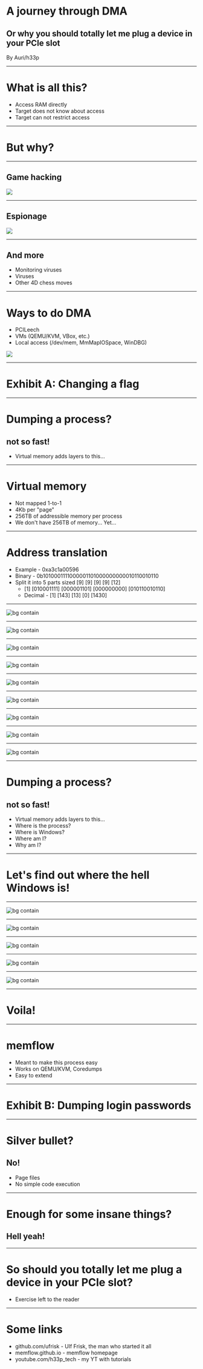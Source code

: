 <!-- class: invert -->

# A journey through DMA
## Or why you should totally let me plug a device in your PCIe slot

By Auri/h33p

---

# What is all this?

* Access RAM directly
* Target does not know about access
* Target can not restrict access

---

# But why?

---

## Game hacking

![](resources/csgo-dma-glow.webp)

---

## Espionage

![](resources/extract-credentials.webp)

---

## And more

* Monitoring viruses
* Viruses
* Other 4D chess moves

---

# Ways to do DMA

* PCILeech
* VMs (QEMU/KVM, VBox, etc.)
* Local access (/dev/mem, MmMapIOSpace, WinDBG)

![](resources/screamer-m2.png)

---

# Exhibit A: Changing a flag

---

# Dumping a process?

## not so fast!

* Virtual memory adds layers to this...

---

# Virtual memory

* Not mapped 1-to-1
* 4Kb per "page"
* 256TB of addressible memory per process
* We don't have 256TB of memory... Yet...

---

# Address translation

* Example - 0xa3c1a00596
* Binary - 0b1010001111000001101000000000010110010110
* Split it into 5 parts sized \[9\] \[9\] \[9\] \[9\] \[12\]
  * \[1\] \[010001111\] \[000001101\] \[000000000\] \[010110010110\]
  * Decimal - \[1\] \[143\] \[13\] \[0\] \[1430\]

---

![bg contain](resources/page-tables-1.png)

---

![bg contain](resources/page-tables-2.png)

---

![bg contain](resources/page-tables-3.png)

---

![bg contain](resources/page-tables-4.png)

---

![bg contain](resources/page-tables-5.png)

---

![bg contain](resources/page-tables-6.png)

---

![bg contain](resources/page-tables-7.png)

---

![bg contain](resources/page-tables-8.png)

---

![bg contain](resources/page-tables-9.png)

---

# Dumping a process?

## not so fast!

* Virtual memory adds layers to this...
* Where is the process?
* Where is Windows?
* Where am I?
* Why am I?

---

# Let's find out where the hell Windows is!

---

![bg contain](resources/windows-finding-1.png)

---

![bg contain](resources/windows-finding-2.png)

---

![bg contain](resources/windows-finding-3.png)

---

![bg contain](resources/windows-finding-4.png)

---

![bg contain](resources/windows-finding-5.png)

---

# Voila!

---

# memflow

* Meant to make this process easy
* Works on QEMU/KVM, Coredumps
* Easy to extend

---

# Exhibit B: Dumping login passwords

---

# Silver bullet?

## No!

* Page files
* No simple code execution

---

# Enough for some insane things?

## Hell yeah!

---

# So should you totally let me plug a device in your PCIe slot?

* Exercise left to the reader

---

# Some links

* github.com/ufrisk - Ulf Frisk, the man who started it all
* memflow.github.io - memflow homepage
* youtube.com/h33p\_tech - my YT with tutorials

